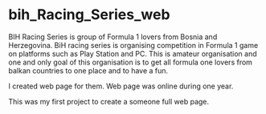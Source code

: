 # bih_Racing_Series_web

BIH Racing Series is group of Formula 1 lovers from Bosnia and Herzegovina. BiH racing series is organising competition in Formula 1 game
on platforms such as Play Station and PC. This is amateur organisation and one and only goal of this organisation is to get all
formula one lovers from balkan countries to one place and to have a fun.

I created web page for them. Web page was online during one year.

This was my first project to create a someone full web page.
